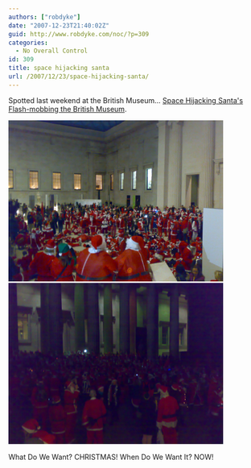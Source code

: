 ```yaml
---
authors: ["robdyke"]
date: "2007-12-23T21:40:02Z"
guid: http://www.robdyke.com/noc/?p=309
categories:
  - No Overall Control
id: 309
title: space hijacking santa
url: /2007/12/23/space-hijacking-santa/
---
```

Spotted last weekend at the British Museum... [Space Hijacking Santa's Flash-mobbing the British Museum](http://www.youtube.com/watch?v=pgv4sNmOdzM "YouTube Video").

<img height="320" id="image310" alt="Space Hijack Santa 1" src="/pubfiles/2007/12/15122007051.jpg" />

<img height="320" alt="Space Hijack Santa 3" id="image312" src="/pubfiles/2007/12/15122007053.jpg" />

What Do We Want? CHRISTMAS! When Do We Want It? NOW!